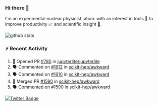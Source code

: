 ### Hi there 👋 

I'm an experimental nuclear physicist :atom: with an interest in tools :wrench: to improve productivity :chart_with_upwards_trend: and scientific insight :telescope:.

![github stats](https://github-readme-stats.vercel.app/api?username=agoose77&show_icons=true&hide_rank=true&hide_title=true&bg_color=30,e76445,904e95&text_color=efe3ec&icon_color=efe3ec)
<!--
**agoose77/agoose77** is a ✨ _special_ ✨ repository because its `README.md` (this file) appears on your GitHub profile.

Here are some ideas to get you started:

- 🔭 I’m currently working on ...
- 🌱 I’m currently learning ...
- 👯 I’m looking to collaborate on ...
- 🤔 I’m looking for help with ...
- 💬 Ask me about ...
- 📫 How to reach me: ...
- 😄 Pronouns: ...
- ⚡ Fun fact: ...
-->

### :zap: Recent Activity
<!--START_SECTION:activity-->
1. 💪 Opened PR [#780](https://github.com/jupyterlite/jupyterlite/pull/780) in [jupyterlite/jupyterlite](https://github.com/jupyterlite/jupyterlite)
2. 🗣 Commented on [#1612](https://github.com/scikit-hep/awkward/issues/1612) in [scikit-hep/awkward](https://github.com/scikit-hep/awkward)
3. 🗣 Commented on [#1610](https://github.com/scikit-hep/awkward/issues/1610) in [scikit-hep/awkward](https://github.com/scikit-hep/awkward)
4. 🎉 Merged PR [#1590](https://github.com/scikit-hep/awkward/pull/1590) in [scikit-hep/awkward](https://github.com/scikit-hep/awkward)
5. 🗣 Commented on [#1590](https://github.com/scikit-hep/awkward/issues/1590) in [scikit-hep/awkward](https://github.com/scikit-hep/awkward)
<!--END_SECTION:activity-->


[![Twitter Badge](https://img.shields.io/twitter/follow/agoose77?style=flat-square&logo=Twitter&logoColor=white&color=cornflowerblue)](https://twitter.com/agoose77)
